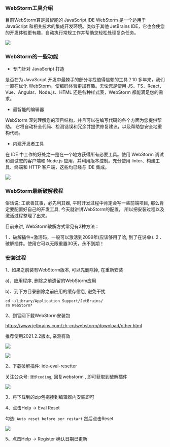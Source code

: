 ### WebStorm工具介绍

目前WebStorm算是最智能的 JavaScript IDE WebStorm 是一个适用于 JavaScript 和相关技术的集成开发环境。类似于其他 JetBrains IDE，它也会使您的开发体验更有趣，自动执行常规工作并帮助您轻松处理复杂任务。

![](https://images.xiaozhuanlan.com/uploads/photo/2022/42b81531-e891-4be1-be10-fd6602217e64.png)

### WebStorm的一些功能

- 专门针对 JavaScript 打造

是否在为 JavaScript 开发中最棘手的部分寻找值得信赖的工具？10 多年来，我们一直在优化 WebStorm，使编码体验更加有趣。无论您是使用 JS、TS、React、Vue、Angular、Node.js、HTML 还是各种样式表，WebStorm 都能满足您的需求。

- 最智能的编辑器

WebStorm 深刻理解您的项目结构，并且可以在编写代码的各个方面为您提供帮助。 它将自动补全代码、检测错误和冗余并提供修复建议，以及帮助您安全地重构代码。

- 内建开发者工具

在 IDE 中工作的好处之一是在一个地方获得所有必要工具。使用 WebStorm 调试和测试您的客户端和 Node.js 应用，并利用版本控制。充分使用 linter、构建工具、终端和 HTTP 客户端，这些均已经与 IDE 集成。

![](https://images.xiaozhuanlan.com/uploads/photo/2022/6c893be1-3e79-4f43-9751-b03f3b2f08b3.png)

### WebStorm最新破解教程

俗话说: 工欲善其事，必先利其器, 平时开发过程中肯定会写一些前端项目, 那么肯定要配置好自己的开发工具, 今天就讲讲WebStorm的配置， 所以把安装过程以及激活过程整理了出来。

目前来讲, WebStorm破解方式常见有2种方法：

1 、破解插件+激活码，一般可以激活到2099年(应该够用了哈, 到了在说😂).
2 、破解插件。使用它可以无限重置30天，永不到期！

### 安装过程

1、如果之前装有WebStorm版本, 可以先删除掉, 在重新安装

a)、应用程序, 删除之前遗留的WebStorm应用

b)、到下方目录删除之前应用的缓存信息, 避免干扰

```
cd ~/Library/Application Support/JetBrains/
rm WebStorm*
```

2、到官网下载WebStorm安装包

https://www.jetbrains.com/zh-cn/webstorm/download/other.html

推荐使用2021.2.2版本, 亲测有效

![](https://images.xiaozhuanlan.com/uploads/photo/2022/9ceb11ae-f31e-4df0-a4df-0563c513bcc5.png)

![](https://images.xiaozhuanlan.com/uploads/photo/2022/9e54f667-a2fb-408a-950d-46aced95590a.png)

2、下载破解插件: ide-eval-resetter

关注公众号: `漫步coding`, 回复webstorm , 即可获取到破解插件

![](https://images.xiaozhuanlan.com/uploads/photo/2022/5cb0c91e-fd83-4a04-8df6-65fb602b3834.png)

3、将下载到的zip包拖拽到编辑器内安装即可

4、点击Help -> Eval Reset

勾选: `Auto reset before per restart` 然后点击Reset

![](https://images.xiaozhuanlan.com/uploads/photo/2022/0894e9e2-4d60-4990-9d4c-f2a7dfa186dd.png)

5、点击Help -> Register 确认日期已更新

